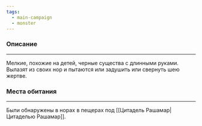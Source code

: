 ```yaml
---
tags:
  - main-campaign
  - monster
---
```

### Описание
---
Мелкие, похожие на детей, черные существа с длинными руками.  
Вылазят из своих нор и пытаются или задушить или свернуть шею жертве.  

### Места обитания
---
Были обнаружены в норах в пещерах под [[Цитадель Рашамар|Цитаделью Рашамар]].